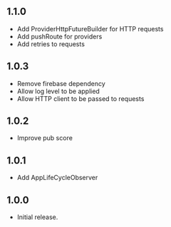 ## 1.1.0

* Add ProviderHttpFutureBuilder for HTTP requests
* Add pushRoute for providers
* Add retries to requests

## 1.0.3

* Remove firebase dependency
* Allow log level to be applied
* Allow HTTP client to be passed to requests

## 1.0.2

* Improve pub score

## 1.0.1

* Add AppLifeCycleObserver

## 1.0.0

* Initial release.
